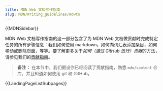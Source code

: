 ```yaml
---
title: MDN Web 文档写作指南
slug: MDN/Writing_guidelines/Howto
---
```


{{MDNSidebar}}

MDN Web 文档写作指南的这一部分包含了为 MDN Web 文档做贡献时完成特定任务的所有步骤信息：我们如何使用 markdown，如何向词汇表添加条目，如何移动或删除页面，等等。要了解更多关于*如何（通过 GitHub 进行）贡献*的方法，请参见我们的[贡献指南](/zh-CN/docs/MDN/Community/Contributing)。

> **备注：** 在本节中，我们假设你已经阅读了贡献指南，熟悉 `mdn/content` 仓库，并且知道如何使用 git 和 GitHub。

{{LandingPageListSubpages}}

